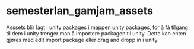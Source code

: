# semesterlan_gamjam_assets
Asssets blir lagt i unity packages i mappen unity packages, for å få tilgang til dem i unity trenger man å importere packagen til unity.
Dette kan enten gjøres med edit import package eller drag and dropp in i unity.
